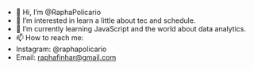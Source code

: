 - 👋 Hi, I’m @RaphaPolicario
- 👀 I’m interested in learn a little about tec and schedule.
- 🌱 I’m currently learning JavaScript and the world about data analytics.
- 📫 How to reach me:
- Instagram: @raphapolicario
- Email: raphafinhar@gmail.com

<!---
RaphaPolicario/RaphaPolicario is a ✨ special ✨ repository because its `README.md` (this file) appears on your GitHub profile.
You can click the Preview link to take a look at your changes.
--->
